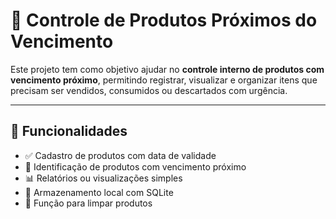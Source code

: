 # 🛒 Controle de Produtos Próximos do Vencimento

Este projeto tem como objetivo ajudar no **controle interno de produtos com vencimento próximo**, permitindo registrar, visualizar e organizar itens que precisam ser vendidos, consumidos ou descartados com urgência.

---

## 📌 Funcionalidades

- ✅ Cadastro de produtos com data de validade
- 📅 Identificação de produtos com vencimento próximo
- 📊 Relatórios ou visualizações simples
- 💾 Armazenamento local com SQLite
- 🧹 Função para limpar produtos 

